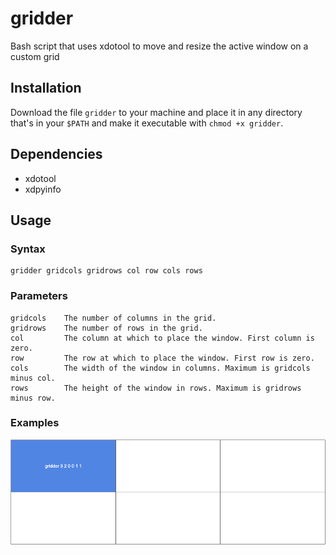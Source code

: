 # gridder

Bash script that uses xdotool to move and resize the active window on a custom grid

## Installation

Download the file `gridder` to your machine and place it in any directory that's in your `$PATH` and make it executable with `chmod +x gridder`.

## Dependencies

- xdotool
- xdpyinfo

## Usage

### Syntax

```
gridder gridcols gridrows col row cols rows
```

### Parameters

```
gridcols    The number of columns in the grid.
gridrows    The number of rows in the grid.
col         The column at which to place the window. First column is zero.
row         The row at which to place the window. First row is zero.
cols        The width of the window in columns. Maximum is gridcols minus col.
rows        The height of the window in rows. Maximum is gridrows minus row.
```
### Examples

![Top left on a 3x2 grid](img/gridder-example-3-2-0-0-1-1.png)
